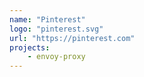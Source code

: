```yaml
---
name: "Pinterest"
logo: "pinterest.svg"
url: "https://pinterest.com"
projects:
    - envoy-proxy
---
```

